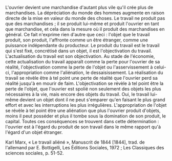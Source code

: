 L'ouvrier devient une marchandise d'autant plus vile qu'il crée plus de marchandises. La dépréciation du monde des hommes augmente en raison directe de la mise en valeur du monde des choses. Le travail ne produit pas que des marchandises ; il se produit lui-même et produit l'ouvrier en tant que marchandise, et cela dans la mesure où il produit des marchandises en général.
Ce fait n'exprime rien d'autre que ceci : l'objet que le travail produit, son produit, l'affronte comme un être étranger, comme une puissance indépendante du producteur. Le produit du travail est le travail qui s'est fixé, concrétisé dans un objet, il est l'objectivation du travail. L'actualisation du travail est son objectivation. Au stade de l'économie, cette actualisation du travail apparaît comme la perte pour l'ouvrier de sa réalité, l'objectivation comme la perte de l'objet ou l'asservissement à celui-ci, l'appropriation comme l'aliénation, le dessaisissement.
La réalisation du travail se révèle être à tel point une perte de réalité que l'ouvrier perd sa réalité jusqu'à en mourir de faim. L'objectivation se révèle à tel point être la perte de l'objet, que l'ouvrier est spolié non seulement des objets les plus nécessaires à la vie, mais encore des objets du travail. Oui, le travail lui-même devient un objet dont il ne peut s'emparer qu'en faisant le plus grand effort et avec les interruptions les plus irrégulières. L'appropriation de l'objet se révèle à tel point être une aliénation que plus l'ouvrier produit d'objets, moins il peut posséder et plus il tombe sous la domination de son produit, le capital.
Toutes ces conséquences se trouvent dans cette détermination : l'ouvrier est à l'égard du produit de son travail dans le même rapport qu'à l'égard d'un objet étranger.

Karl Marx, « Le travail aliéné », Manuscrit de 1844 [1844], trad. de l'allemand par E. Bottigelli, Les Éditions Sociales, 1972 ; Les Classiques des sciences sociales, p. 51-52.

